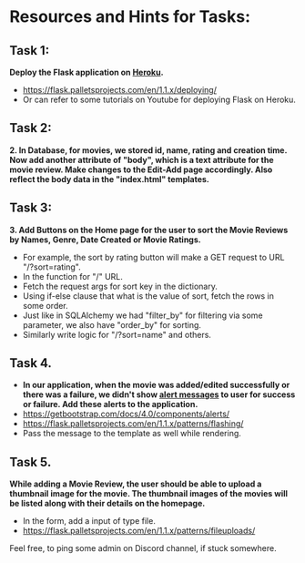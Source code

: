 # Resources and Hints for Tasks:

## Task 1:
**Deploy the Flask application on [Heroku](https://www.heroku.com/).**
- https://flask.palletsprojects.com/en/1.1.x/deploying/
- Or can refer to some tutorials on Youtube for deploying Flask on Heroku.

## Task 2:
**2. In Database, for movies, we stored id, name, rating and creation time. Now add another attribute of "body", which is a text attribute for the movie review. Make changes to the Edit-Add page accordingly. Also reflect the body data in the "index.html" templates.**


## Task 3:
**3. Add Buttons on the Home page for the user to sort the Movie Reviews by Names, Genre, Date Created or Movie Ratings.**
- For example, the sort by rating button will make a GET request to URL "/?sort=rating".
- In the function for "/" URL.
- Fetch the request args for sort key in the dictionary.
- Using if-else clause that what is the value of sort, fetch the rows in some order.
- Just like in SQLAlchemy we had "filter_by" for filtering via some parameter, we also have "order_by" for sorting.
- Similarly write logic for "/?sort=name" and others.

## Task 4.
- **In our application, when the movie was added/edited successfully or there was a failure, we didn't show [alert messages](https://getbootstrap.com/docs/4.0/components/alerts/) to user for success or failure. Add these alerts to the application.**
- https://getbootstrap.com/docs/4.0/components/alerts/
- https://flask.palletsprojects.com/en/1.1.x/patterns/flashing/
- Pass the message to the template as well while rendering.

## Task 5.
**While adding a Movie Review, the user should be able to upload a thumbnail image for the movie. The thumbnail images of the movies will be listed along with their details on the homepage.**
- In the form, add a input of type file.
- https://flask.palletsprojects.com/en/1.1.x/patterns/fileuploads/
    

Feel free, to ping some admin on Discord channel, if stuck somewhere.